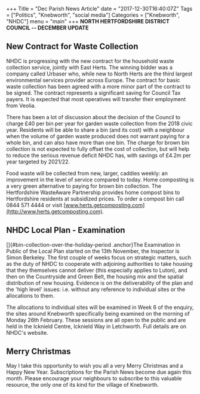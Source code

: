 +++
Title = "Dec Parish News Article"
date = "2017-12-30T16:40:07Z"
Tags = ["Politics", "Knebworth", "social media"]
Categories = ["Knebworth", "NHDC"]
menu = "main"
+++
**NORTH HERTFORDSHIRE DISTRICT COUNCIL -- DECEMBER UPDATE**

**New Contract for Waste Collection**
-------------------------------------

NHDC is progressing with the new contract for the household waste
collection service, jointly with East Herts. The winning bidder was a
company called Urbaser who, while new to North Herts are the third
largest environmental services provider across Europe. The contract for
basic waste collection has been agreed with a more minor part of the
contract to be signed. The contract represents a significant saving for
Council Tax payers. It is expected that most operatives will transfer
their employment from Veolia.

There has been a lot of discussion about the decision of the Council to
charge £40 per bin per year for garden waste collection from the 2018
civic year. Residents will be able to share a bin (and its cost) with a
neighbour when the volume of garden waste produced does not warrant
paying for a whole bin, and can also have more than one bin. The charge
for brown bin collection is not expected to fully offset the cost of
collection, but will help to reduce the serious revenue deficit NHDC
has, with savings of £4.2m per year targeted by 2021/22.

Food waste will be collected from new, larger, caddies weekly: an
improvement in the level of service compared to today. Home composting
is a very green alternative to paying for brown bin collection. The
Hertfordshire WasteAware Partnership provides home compost bins to
Hertfordshire residents at subsidized prices. To order a compost bin
call 0844 571 4444 or visit
[www.herts.getcomposting.com](http://www.herts.getcomposting.com).

**NHDC Local Plan - Examination**
---------------------------------

[]{#bin-collection-over-the-holiday-period .anchor}The Examination in
Public of the Local Plan started on the 13th November, the Inspector is
Simon Berkeley. The first couple of weeks focus on strategic matters,
such as the duty of NHDC to cooperate with adjoining authorities to take
housing that they themselves cannot deliver (this especially applies to
Luton), and then on the Countryside and Green Belt, the housing mix and
the spatial distribution of new housing. Evidence is on the
deliverability of the plan and the \'high level\' issues: i.e. without
any reference to individual sites or the allocations to them.

The allocations to individual sites will be examined in Week 6 of the
enquiry, the sites around Knebworth specifically being examined on the
morning of Monday 26th February. These sessions are all open to the
public and are held in the Icknield Centre, Icknield Way in Letchworth.
Full details are on NHDC's website.

**Merry Christmas**
-------------------

May I take this opportunity to wish you all a very Merry Christmas and a
Happy New Year. Subscriptions for the Parish News become due again this
month. Please encourage your neighbours to subscribe to this valuable
resource, the only one of its kind for the village of Knebworth.
